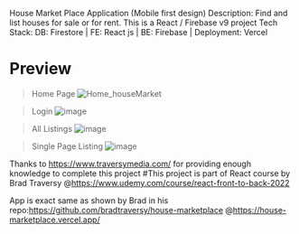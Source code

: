  House Market Place Application (Mobile first design)
Description: Find and list houses for sale or for rent. This is a React / Firebase v9 project
Tech Stack: DB: Firestore | FE: React js | BE: Firebase | Deployment: Vercel

# Preview
>Home Page
![Home_houseMarket](https://user-images.githubusercontent.com/79795938/180633021-8b71ef5e-7b34-44d9-b9e7-0e9cf49220c2.png)

>Login
![image](https://user-images.githubusercontent.com/79795938/180633036-5757400b-f270-48c2-b602-dcfd5dbfa010.png)

>All Listings
![image](https://user-images.githubusercontent.com/79795938/180633103-5b797f66-3538-4f5b-8deb-9588a9aa645f.png)

>Single Page Listing
![image](https://user-images.githubusercontent.com/79795938/180633065-0b2850df-808e-4ba2-8679-475094f67969.png)

Thanks to https://www.traversymedia.com/ for providing enough knowledge to complete this project
#This project is part of React course by Brad Traversy @https://www.udemy.com/course/react-front-to-back-2022

App is exact same as shown by Brad in his repo:https://github.com/bradtraversy/house-marketplace @https://house-marketplace.vercel.app/
